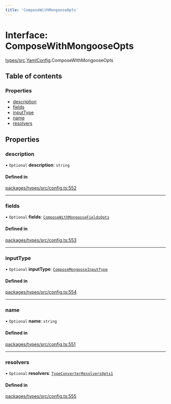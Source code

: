 ```yaml
---
title: 'ComposeWithMongooseOpts'
---
```


# Interface: ComposeWithMongooseOpts

[types/src](../modules/types_src).[YamlConfig](../modules/types_src.YamlConfig).ComposeWithMongooseOpts

## Table of contents

### Properties

- [description](types_src.YamlConfig.ComposeWithMongooseOpts#description)
- [fields](types_src.YamlConfig.ComposeWithMongooseOpts#fields)
- [inputType](types_src.YamlConfig.ComposeWithMongooseOpts#inputtype)
- [name](types_src.YamlConfig.ComposeWithMongooseOpts#name)
- [resolvers](types_src.YamlConfig.ComposeWithMongooseOpts#resolvers)

## Properties

### description

• `Optional` **description**: `string`

#### Defined in

[packages/types/src/config.ts:552](https://github.com/Urigo/graphql-mesh/blob/master/packages/types/src/config.ts#L552)

___

### fields

• `Optional` **fields**: [`ComposeWithMongooseFieldsOpts`](types_src.YamlConfig.ComposeWithMongooseFieldsOpts)

#### Defined in

[packages/types/src/config.ts:553](https://github.com/Urigo/graphql-mesh/blob/master/packages/types/src/config.ts#L553)

___

### inputType

• `Optional` **inputType**: [`ComposeMongooseInputType`](types_src.YamlConfig.ComposeMongooseInputType)

#### Defined in

[packages/types/src/config.ts:554](https://github.com/Urigo/graphql-mesh/blob/master/packages/types/src/config.ts#L554)

___

### name

• `Optional` **name**: `string`

#### Defined in

[packages/types/src/config.ts:551](https://github.com/Urigo/graphql-mesh/blob/master/packages/types/src/config.ts#L551)

___

### resolvers

• `Optional` **resolvers**: [`TypeConverterResolversOpts1`](types_src.YamlConfig.TypeConverterResolversOpts1)

#### Defined in

[packages/types/src/config.ts:555](https://github.com/Urigo/graphql-mesh/blob/master/packages/types/src/config.ts#L555)
